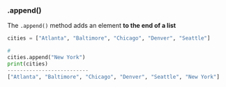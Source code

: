 ### .append()
The `.append()` method adds an element **to the end of a list**

```py
cities = ["Atlanta", "Baltimore", "Chicago", "Denver", "Seattle"]

#
cities.append("New York")
print(cities)
--------------------------
["Atlanta", "Baltimore", "Chicago", "Denver", "Seattle", "New York"]
```